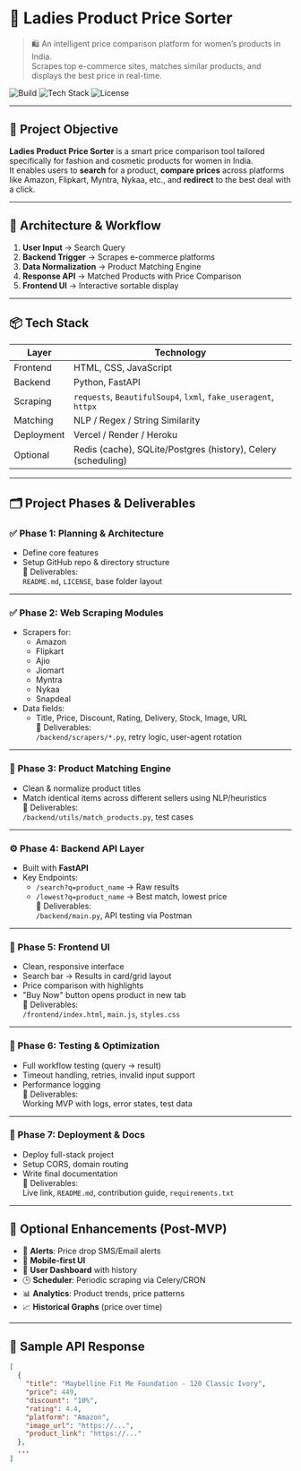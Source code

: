 # 💄 Ladies Product Price Sorter

> 🛍️ An intelligent price comparison platform for women’s products in India.  
> Scrapes top e-commerce sites, matches similar products, and displays the best price in real-time.

![Build](https://img.shields.io/badge/build-MVP-informational?style=flat-square)
![Tech Stack](https://img.shields.io/badge/stack-FastAPI%2C%20Python-blue?style=flat-square)
![License](https://img.shields.io/badge/license-MIT-green?style=flat-square)

---

## 🚀 Project Objective

**Ladies Product Price Sorter** is a smart price comparison tool tailored specifically for fashion and cosmetic products for women in India.  
It enables users to **search** for a product, **compare prices** across platforms like Amazon, Flipkart, Myntra, Nykaa, etc., and **redirect** to the best deal with a click.

---

## 🧱 Architecture & Workflow

1. **User Input** → Search Query  
2. **Backend Trigger** → Scrapes e-commerce platforms  
3. **Data Normalization** → Product Matching Engine  
4. **Response API** → Matched Products with Price Comparison  
5. **Frontend UI** → Interactive sortable display  

---

## 📦 Tech Stack

| Layer       | Technology              |
|-------------|--------------------------|
| Frontend    | HTML, CSS, JavaScript    |
| Backend     | Python, FastAPI          |
| Scraping    | `requests`, `BeautifulSoup4`, `lxml`, `fake_useragent`, `httpx` |
| Matching    | NLP / Regex / String Similarity |
| Deployment  | Vercel / Render / Heroku |
| Optional    | Redis (cache), SQLite/Postgres (history), Celery (scheduling) |

---

## 🗂 Project Phases & Deliverables

### ✅ Phase 1: Planning & Architecture
- Define core features
- Setup GitHub repo & directory structure  
📁 Deliverables:  
`README.md`, `LICENSE`, base folder layout

---

### ✅ Phase 2: Web Scraping Modules

- Scrapers for:
  - Amazon
  - Flipkart
  - Ajio
  - Jiomart
  - Myntra
  - Nykaa
  - Snapdeal
- Data fields:
  - Title, Price, Discount, Rating, Delivery, Stock, Image, URL  
📁 Deliverables:  
`/backend/scrapers/*.py`, retry logic, user-agent rotation

---

### 🧠 Phase 3: Product Matching Engine

- Clean & normalize product titles  
- Match identical items across different sellers using NLP/heuristics  
📁 Deliverables:  
`/backend/utils/match_products.py`, test cases

---

### ⚙️ Phase 4: Backend API Layer

- Built with **FastAPI**  
- Key Endpoints:
  - `/search?q=product_name` → Raw results  
  - `/lowest?q=product_name` → Best match, lowest price  
📁 Deliverables:  
`/backend/main.py`, API testing via Postman

---

### 🎨 Phase 5: Frontend UI

- Clean, responsive interface  
- Search bar → Results in card/grid layout  
- Price comparison with highlights  
- "Buy Now" button opens product in new tab  
📁 Deliverables:  
`/frontend/index.html`, `main.js`, `styles.css`

---

### 🔬 Phase 6: Testing & Optimization

- Full workflow testing (query → result)  
- Timeout handling, retries, invalid input support  
- Performance logging  
📁 Deliverables:  
Working MVP with logs, error states, test data

---

### 🚢 Phase 7: Deployment & Docs

- Deploy full-stack project  
- Setup CORS, domain routing  
- Write final documentation  
📁 Deliverables:  
Live link, `README.md`, contribution guide, `requirements.txt`

---

## 🌟 Optional Enhancements (Post-MVP)

- 🔔 **Alerts**: Price drop SMS/Email alerts  
- 📲 **Mobile-first UI**  
- 💼 **User Dashboard** with history  
- 🕒 **Scheduler**: Periodic scraping via Celery/CRON  
- 📊 **Analytics**: Product trends, price patterns  
- 📈 **Historical Graphs** (price over time)

---

## 🧪 Sample API Response

```json
[
  {
    "title": "Maybelline Fit Me Foundation - 120 Classic Ivory",
    "price": 449,
    "discount": "10%",
    "rating": 4.4,
    "platform": "Amazon",
    "image_url": "https://...",
    "product_link": "https://..."
  },
  ...
]
